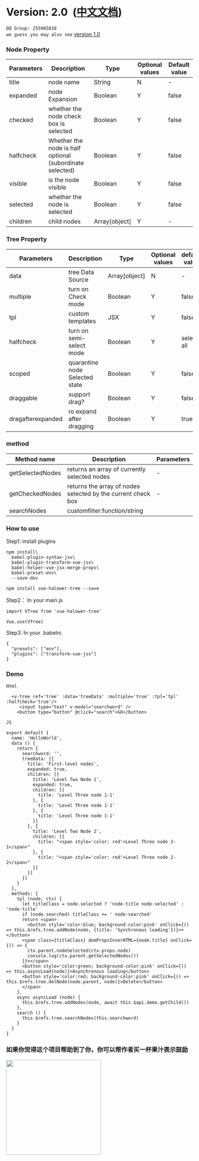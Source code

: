 # Version: 2.0  ([中文文档](https://github.com/halower/vue2-tree/blob/master/README_CN.md))
```QQ Group: 255965810``` <br/>
`we guess you may also see` [version 1.0](https://github.com/halower/vue2-tree/tree/1.x) 
### Node Property
| Parameters | Description | Type | Optional values | Default value |
|---------- |-------- |---------- |---------- |---------- |
|title | node name | String | N | -
|expanded | node Expansion | Boolean | Y | false |
|checked | whether the node check box is selected | Boolean | Y | false |
|halfcheck | Whether the node is half optional (subordinate selected) | Boolean | Y | false |
|visible | is the node visible | Boolean | Y | false |
|selected | whether the node is selected | Boolean | Y | false |
|children | child nodes | Array[object] | Y | -

### Tree Property
| Parameters | Description | Type | Optional values | default value |
|---------- |-------- |---------- |---------- |---------- |
|data | tree Data Source | Array[object] | N | -
|multiple | turn on Check mode | Boolean | Y | false |
|tpl | custom templates | JSX | Y | false |
|halfcheck | turn on semi-select mode | Boolean | Y | select all |
|scoped | quarantine node Selected state | Boolean | Y | false |
|draggable | support drag? | Boolean | Y | false |
|dragafterexpanded | ro expand after dragging | Boolean | Y | true |

### method
| Method name | Description | Parameters |
|---------- |-------- |---------- |
| getSelectedNodes | returns an array of currently selected nodes | - |
| getCheckedNodes | returns the array of nodes selected by the current check box | - |
| searchNodes | customfilter:function/string |


### How to use

Step1: install plugins
```
npm install\
  babel-plugin-syntax-jsx\
  babel-plugin-transform-vue-jsx\
  babel-helper-vue-jsx-merge-props\
  babel-preset-env\
  --save-dev

npm install vue-halower-tree --save
```
Step2： In your main.js
```
import VTree from 'vue-halower-tree'

Vue.use(VTree)
```
Step3: In your .babelrc
```
{
  "presets": ["env"],
  "plugins": ["transform-vue-jsx"]
}
```

### Demo

`Html`
```
  <v-tree ref='tree' :data='treeData' :multiple='true' :tpl='tpl' :halfcheck='true'/>
     <input type="text" v-model="searchword" />
    <button type="button" @click="search">GO</button>
```
`JS`
```
export default {
  name: 'HelloWorld',
  data () {
    return {
      searchword: '',
      treeData: [{
        title: 'First-level nodes',
        expanded: true,
        children: [{
          title: 'Level Two Node 1',
          expanded: true,
          children: [{
            title: 'Level Three node 1-1'
          }, {
            title: 'Level Three node 1-1'
          }, {
            title: 'Level Three node 1-1'
          }]
        }, {
          title: 'Level Two Node 2',
          children: [{
            title: "<span style='color: red'>Level Three node 2-1</span>"
          }, {
            title: "<span style='color: red'>Level Three node 2-2</span>"
          }]
        }]
      }]
    }
  },
  methods: {
    tpl (node, ctx) {
      let titleClass = node.selected ? 'node-title node-selected' : 'node-title'
      if (node.searched) titleClass += ' node-searched'
      return <span>
        <button style='color:blue; background-color:pink' onClick={() => this.$refs.tree.addNode(node, {title: 'Synchronous loading'})}>+</button>
      <span class={titleClass} domPropsInnerHTML={node.title} onClick={() => {
        ctx.parent.nodeSelected(ctx.props.node)
        console.log(ctx.parent.getSelectedNodes())
      }}></span>
      <button style='color:green; background-color:pink' onClick={() => this.asyncLoad(node)}>Asynchronous loading</button>
      <button style='color:red; background-color:pink' onClick={() => this.$refs.tree.delNode(node.parent, node)}>Delete</button>
      </span>
    },
    async asyncLoad (node) {
      this.$refs.tree.addNodes(node, await this.$api.demo.getChild())
    },
    search () {
      this.$refs.tree.searchNodes(this.searchword)
    }
  }
}
```
### 如果你觉得这个项目帮助到了你，你可以帮作者买一杯果汁表示鼓励
<img src="https://github.com/halower/vue2-tree/blob/master/src/assets/hello.png" width=256 height=256 />
